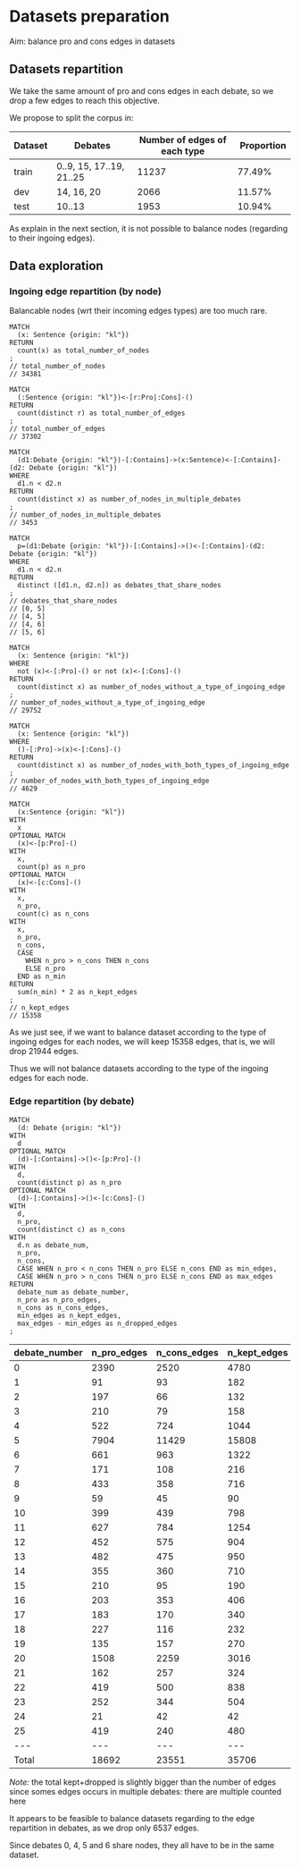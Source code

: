 # Datasets preparation

Aim: balance pro and cons edges in datasets


## Datasets repartition

We take the same amount of pro and cons edges in each debate, so we drop a few edges to reach this objective.

We propose to split the corpus in:

| Dataset | Debates | Number of edges of each type | Proportion |
| --- | --- | --- | --- |
| train | 0..9, 15, 17..19, 21..25 | 11237 | 77.49% |
| dev | 14, 16, 20 | 2066 | 11.57% |
| test | 10..13 | 1953 | 10.94% |

As explain in the next section, it is not possible to balance nodes (regarding to their ingoing edges).

## Data exploration

### Ingoing edge repartition (by node)

Balancable nodes (wrt their incoming edges types) are too much rare.

	MATCH
	  (x: Sentence {origin: "kl"})
	RETURN
	  count(x) as total_number_of_nodes
	;
	// total_number_of_nodes
	// 34381
	
	MATCH
	  (:Sentence {origin: "kl"})<-[r:Pro|:Cons]-()
	RETURN
	  count(distinct r) as total_number_of_edges
	;
	// total_number_of_edges
	// 37302

	MATCH
	  (d1:Debate {origin: "kl"})-[:Contains]->(x:Sentence)<-[:Contains]-(d2: Debate {origin: "kl"})
	WHERE
	  d1.n < d2.n
	RETURN
	  count(distinct x) as number_of_nodes_in_multiple_debates
	;
	// number_of_nodes_in_multiple_debates
	// 3453
	
	MATCH
	  p=(d1:Debate {origin: "kl"})-[:Contains]->()<-[:Contains]-(d2: Debate {origin: "kl"})
	WHERE
	  d1.n < d2.n
	RETURN
	  distinct ([d1.n, d2.n]) as debates_that_share_nodes
	;
	// debates_that_share_nodes
	// [0, 5]
	// [4, 5]
	// [4, 6]
	// [5, 6]
	
	MATCH
	  (x: Sentence {origin: "kl"})
	WHERE
	  not (x)<-[:Pro]-() or not (x)<-[:Cons]-()
	RETURN
	  count(distinct x) as number_of_nodes_without_a_type_of_ingoing_edge
	;
	// number_of_nodes_without_a_type_of_ingoing_edge
	// 29752
		
	MATCH
	  (x: Sentence {origin: "kl"})
	WHERE
	  ()-[:Pro]->(x)<-[:Cons]-()
	RETURN
	  count(distinct x) as number_of_nodes_with_both_types_of_ingoing_edge
	;
	// number_of_nodes_with_both_types_of_ingoing_edge
	// 4629
	
	MATCH 
	  (x:Sentence {origin: "kl"}) 
	WITH
	  x
	OPTIONAL MATCH
	  (x)<-[p:Pro]-() 
	WITH
	  x,
	  count(p) as n_pro 
	OPTIONAL MATCH
	  (x)<-[c:Cons]-() 
	WITH
	  x,
	  n_pro, 
	  count(c) as n_cons 
	WITH
	  x, 
	  n_pro, 
	  n_cons, 
	  CASE 
	    WHEN n_pro > n_cons THEN n_cons 
	    ELSE n_pro 
	  END as n_min 
	RETURN 
	  sum(n_min) * 2 as n_kept_edges
	;
	// n_kept_edges
	// 15358


As we just see, if we want to balance dataset according to the type of ingoing edges for each nodes, we will keep 15358 edges, that is, we will drop 21944 edges.

Thus we will not balance datasets according to the type of the ingoing edges for each node.

### Edge repartition (by debate)

	MATCH
	  (d: Debate {origin: "kl"})
	WITH
	  d
	OPTIONAL MATCH
	  (d)-[:Contains]->()<-[p:Pro]-()
	WITH
	  d,
	  count(distinct p) as n_pro
	OPTIONAL MATCH
	  (d)-[:Contains]->()<-[c:Cons]-()
	WITH
	  d,
	  n_pro,
	  count(distinct c) as n_cons
	WITH
	  d.n as debate_num,
	  n_pro,
	  n_cons,
	  CASE WHEN n_pro < n_cons THEN n_pro ELSE n_cons END as min_edges,
	  CASE WHEN n_pro > n_cons THEN n_pro ELSE n_cons END as max_edges
	RETURN
	  debate_num as debate_number,
	  n_pro as n_pro_edges,
	  n_cons as n_cons_edges,
	  min_edges as n_kept_edges,
	  max_edges - min_edges as n_dropped_edges
	;
| debate_number | n_pro_edges | n_cons_edges | n_kept_edges | n_dropped_edges |
| --- | --- | --- | --- | --- |
| 0 | 2390 | 2520 | 4780 | 130 |
| 1 | 91 | 93 | 182 | 2 |
| 2 | 197 | 66 | 132 | 131 |
| 3 | 210 | 79 | 158 | 131 |
| 4 | 522 | 724 | 1044 | 202 |
| 5 | 7904 | 11429 | 15808 | 3525 |
| 6 | 661 | 963 | 1322 | 302 |
| 7 | 171 | 108 | 216 | 63 |
| 8 | 433 | 358 | 716 | 75 |
| 9 | 59 | 45 | 90 | 14 |
| 10 | 399 | 439 | 798 | 40 |
| 11 | 627 | 784 | 1254 | 157 |
| 12 | 452 | 575 | 904 | 123 |
| 13 | 482 | 475 | 950 | 7 |
| 14 | 355 | 360 | 710 | 5 |
| 15 | 210 | 95 | 190 | 115 |
| 16 | 203 | 353 | 406 | 150 |
| 17 | 183 | 170 | 340 | 13 |
| 18 | 227 | 116 | 232 | 111 |
| 19 | 135 | 157 | 270 | 22 |
| 20 | 1508 | 2259 | 3016 | 751 |
| 21 | 162 | 257 | 324 | 95 |
| 22 | 419 | 500 | 838 | 81 |
| 23 | 252 | 344 | 504 | 92 |
| 24 | 21 | 42 | 42 | 21 |
| 25 | 419 | 240 | 480 | 179 |
| --- | --- | --- | --- | --- |
| Total | 18692 | 23551 | 35706 | 6537 |

*Note:* the total kept+dropped is slightly bigger than the number of edges since somes edges occurs in multiple debates: there are multiple counted here

It appears to be feasible to balance datasets regarding to the edge repartition in debates, as we drop only 6537 edges.

Since debates 0, 4, 5 and 6 share nodes, they all have to be in the same dataset.

